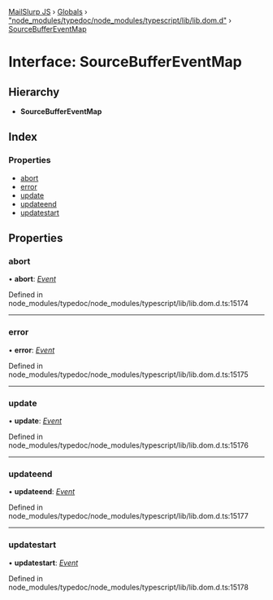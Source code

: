 [MailSlurp JS](../README.md) › [Globals](../globals.md) › ["node_modules/typedoc/node_modules/typescript/lib/lib.dom.d"](../modules/_node_modules_typedoc_node_modules_typescript_lib_lib_dom_d_.md) › [SourceBufferEventMap](_node_modules_typedoc_node_modules_typescript_lib_lib_dom_d_.sourcebuffereventmap.md)

# Interface: SourceBufferEventMap

## Hierarchy

* **SourceBufferEventMap**

## Index

### Properties

* [abort](_node_modules_typedoc_node_modules_typescript_lib_lib_dom_d_.sourcebuffereventmap.md#abort)
* [error](_node_modules_typedoc_node_modules_typescript_lib_lib_dom_d_.sourcebuffereventmap.md#error)
* [update](_node_modules_typedoc_node_modules_typescript_lib_lib_dom_d_.sourcebuffereventmap.md#update)
* [updateend](_node_modules_typedoc_node_modules_typescript_lib_lib_dom_d_.sourcebuffereventmap.md#updateend)
* [updatestart](_node_modules_typedoc_node_modules_typescript_lib_lib_dom_d_.sourcebuffereventmap.md#updatestart)

## Properties

###  abort

• **abort**: *[Event](_node_modules_typedoc_node_modules_typescript_lib_lib_dom_d_.event.md)*

Defined in node_modules/typedoc/node_modules/typescript/lib/lib.dom.d.ts:15174

___

###  error

• **error**: *[Event](_node_modules_typedoc_node_modules_typescript_lib_lib_dom_d_.event.md)*

Defined in node_modules/typedoc/node_modules/typescript/lib/lib.dom.d.ts:15175

___

###  update

• **update**: *[Event](_node_modules_typedoc_node_modules_typescript_lib_lib_dom_d_.event.md)*

Defined in node_modules/typedoc/node_modules/typescript/lib/lib.dom.d.ts:15176

___

###  updateend

• **updateend**: *[Event](_node_modules_typedoc_node_modules_typescript_lib_lib_dom_d_.event.md)*

Defined in node_modules/typedoc/node_modules/typescript/lib/lib.dom.d.ts:15177

___

###  updatestart

• **updatestart**: *[Event](_node_modules_typedoc_node_modules_typescript_lib_lib_dom_d_.event.md)*

Defined in node_modules/typedoc/node_modules/typescript/lib/lib.dom.d.ts:15178
